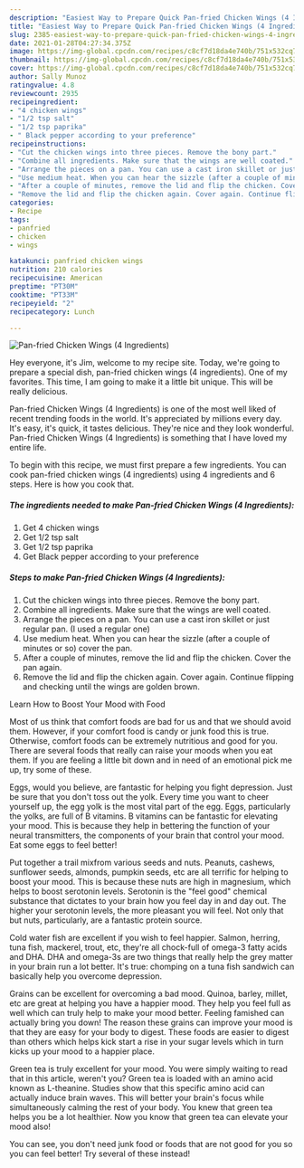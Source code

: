 ```yaml
---
description: "Easiest Way to Prepare Quick Pan-fried Chicken Wings (4 Ingredients)"
title: "Easiest Way to Prepare Quick Pan-fried Chicken Wings (4 Ingredients)"
slug: 2385-easiest-way-to-prepare-quick-pan-fried-chicken-wings-4-ingredients
date: 2021-01-28T04:27:34.375Z
image: https://img-global.cpcdn.com/recipes/c8cf7d18da4e740b/751x532cq70/pan-fried-chicken-wings-4-ingredients-recipe-main-photo.jpg
thumbnail: https://img-global.cpcdn.com/recipes/c8cf7d18da4e740b/751x532cq70/pan-fried-chicken-wings-4-ingredients-recipe-main-photo.jpg
cover: https://img-global.cpcdn.com/recipes/c8cf7d18da4e740b/751x532cq70/pan-fried-chicken-wings-4-ingredients-recipe-main-photo.jpg
author: Sally Munoz
ratingvalue: 4.8
reviewcount: 2935
recipeingredient:
- "4 chicken wings"
- "1/2 tsp salt"
- "1/2 tsp paprika"
- " Black pepper according to your preference"
recipeinstructions:
- "Cut the chicken wings into three pieces. Remove the bony part."
- "Combine all ingredients. Make sure that the wings are well coated."
- "Arrange the pieces on a pan. You can use a cast iron skillet or just regular pan. (I used a regular one)"
- "Use medium heat. When you can hear the sizzle (after a couple of minutes or so) cover the pan."
- "After a couple of minutes, remove the lid and flip the chicken. Cover the pan again."
- "Remove the lid and flip the chicken again. Cover again. Continue flipping and checking until the wings are golden brown."
categories:
- Recipe
tags:
- panfried
- chicken
- wings

katakunci: panfried chicken wings 
nutrition: 210 calories
recipecuisine: American
preptime: "PT30M"
cooktime: "PT33M"
recipeyield: "2"
recipecategory: Lunch

---
```



![Pan-fried Chicken Wings (4 Ingredients)](https://img-global.cpcdn.com/recipes/c8cf7d18da4e740b/751x532cq70/pan-fried-chicken-wings-4-ingredients-recipe-main-photo.jpg)

Hey everyone, it's Jim, welcome to my recipe site. Today, we're going to prepare a special dish, pan-fried chicken wings (4 ingredients). One of my favorites. This time, I am going to make it a little bit unique. This will be really delicious.



Pan-fried Chicken Wings (4 Ingredients) is one of the most well liked of recent trending foods in the world. It's appreciated by millions every day. It's easy, it's quick, it tastes delicious. They're nice and they look wonderful. Pan-fried Chicken Wings (4 Ingredients) is something that I have loved my entire life.


To begin with this recipe, we must first prepare a few ingredients. You can cook pan-fried chicken wings (4 ingredients) using 4 ingredients and 6 steps. Here is how you cook that.

<!--inarticleads1-->

##### The ingredients needed to make Pan-fried Chicken Wings (4 Ingredients):

1. Get 4 chicken wings
1. Get 1/2 tsp salt
1. Get 1/2 tsp paprika
1. Get  Black pepper according to your preference




<!--inarticleads2-->

##### Steps to make Pan-fried Chicken Wings (4 Ingredients):

1. Cut the chicken wings into three pieces. Remove the bony part.
1. Combine all ingredients. Make sure that the wings are well coated.
1. Arrange the pieces on a pan. You can use a cast iron skillet or just regular pan. (I used a regular one)
1. Use medium heat. When you can hear the sizzle (after a couple of minutes or so) cover the pan.
1. After a couple of minutes, remove the lid and flip the chicken. Cover the pan again.
1. Remove the lid and flip the chicken again. Cover again. Continue flipping and checking until the wings are golden brown.




Learn How to Boost Your Mood with Food


Most of us think that comfort foods are bad for us and that we should avoid them. However, if your comfort food is candy or junk food this is true. Otherwise, comfort foods can be extremely nutritious and good for you. There are several foods that really can raise your moods when you eat them. If you are feeling a little bit down and in need of an emotional pick me up, try some of these.

Eggs, would you believe, are fantastic for helping you fight depression. Just be sure that you don't toss out the yolk. Every time you want to cheer yourself up, the egg yolk is the most vital part of the egg. Eggs, particularly the yolks, are full of B vitamins. B vitamins can be fantastic for elevating your mood. This is because they help in bettering the function of your neural transmitters, the components of your brain that control your mood. Eat some eggs to feel better!

Put together a trail mixfrom various seeds and nuts. Peanuts, cashews, sunflower seeds, almonds, pumpkin seeds, etc are all terrific for helping to boost your mood. This is because these nuts are high in magnesium, which helps to boost serotonin levels. Serotonin is the "feel good" chemical substance that dictates to your brain how you feel day in and day out. The higher your serotonin levels, the more pleasant you will feel. Not only that but nuts, particularly, are a fantastic protein source.

Cold water fish are excellent if you wish to feel happier. Salmon, herring, tuna fish, mackerel, trout, etc, they're all chock-full of omega-3 fatty acids and DHA. DHA and omega-3s are two things that really help the grey matter in your brain run a lot better. It's true: chomping on a tuna fish sandwich can basically help you overcome depression. 

Grains can be excellent for overcoming a bad mood. Quinoa, barley, millet, etc are great at helping you have a happier mood. They help you feel full as well which can truly help to make your mood better. Feeling famished can actually bring you down! The reason these grains can improve your mood is that they are easy for your body to digest. These foods are easier to digest than others which helps kick start a rise in your sugar levels which in turn kicks up your mood to a happier place.

Green tea is truly excellent for your mood. You were simply waiting to read that in this article, weren't you? Green tea is loaded with an amino acid known as L-theanine. Studies show that this specific amino acid can actually induce brain waves. This will better your brain's focus while simultaneously calming the rest of your body. You knew that green tea helps you be a lot healthier. Now you know that green tea can elevate your mood also!

You can see, you don't need junk food or foods that are not good for you so you can feel better! Try several of these instead!

